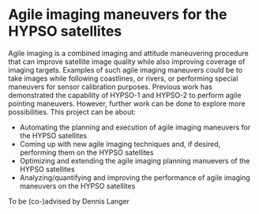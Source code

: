 
Agile imaging maneuvers for the HYPSO satellites
=
Agile imaging is a combined imaging and attitude maneuvering procedure that can improve satellite image quality while also improving coverage of imaging targets. Examples of such agile imaging maneuvers could be to take images while following coastlines, or rivers, or performing special maneuvers for sensor calibration purposes. Previous work has demonstrated the capability of HYPSO-1 and HYPSO-2 to perform agile pointing maneuvers. However, further work can be done to explore more possibilities.
This project can be about:
- Automating the planning and execution of agile imaging maneuvers for the HYPSO satellites
- Coming up with new agile imaging techniques and, if desired, performing them on the HYPSO satellites
- Optimizing and extending the agile imaging planning manuevers of the HYPSO satellites
- Analyzing/quantifying and improving the performance of agile imaging maneuvers on the HYPSO satellites

To be (co-)advised by Dennis Langer
